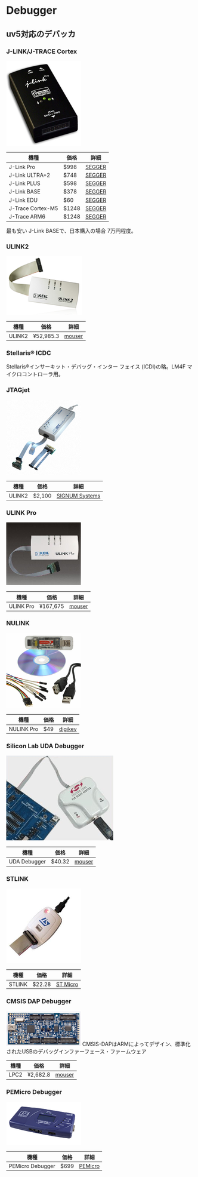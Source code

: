# Debugger

## uv5対応のデバッカ

### J-LINK/J-TRACE Cortex
![](/img/keil/debugger_JLINK.png)

| 機種 | 価格 | 詳細 |
| -- | -- | -- |
| J-Link Pro | $998 | [SEGGER](https://www.segger.com/jlink-debug-probes.html)|
| J-Link ULTRA+2 | $748 | [SEGGER](https://www.segger.com/jlink-debug-probes.html)|
| J-Link PLUS | $598 | [SEGGER](https://www.segger.com/jlink-debug-probes.html)|
| J-Link BASE | $378 | [SEGGER](https://www.segger.com/jlink-debug-probes.html)|
| J-Link EDU | $60 | [SEGGER](https://www.segger.com/jlink-debug-probes.html)|
| J-Trace Cortex-M5 | $1248 | [SEGGER](https://www.segger.com/jlink-debug-probes.html) |
| J-Trace ARM6 | $1248 | [SEGGER](https://www.segger.com/jlink-debug-probes.html) |

最も安い J-Link BASEで、日本購入の場合 7万円程度。

### ULINK2
![](/img/keil/debugger_ULINK2.png)

| 機種 | 価格 | 詳細 |
| -- | -- | -- |
| ULINK2 | ¥52,985.3 | [mouser](http://www.mouser.jp/ProductDetail/Keil-Tools/ULINK2/?qs=6xtm2vwqiW%2Fb5r%252b2vcGtxQ%3D%3D) |

### Stellaris® ICDC
Stellaris®インサーキット・デバッグ・インター
フェイス (ICDI)の略。LM4F マイクロコントローラ用。


### JTAGjet
![](/img/keil/debugger_JTAGjet.png)

| 機種 | 価格 | 詳細 |
| -- | -- | -- |
| ULINK2 | $2,100 | [SIGNUM Systems](http://www.signum.com/Signum.htm?p=estore.htm) |

### ULINK Pro
![](/img/keil/debugger_ULINKPRO.png)

| 機種 | 価格 | 詳細 |
| -- | -- | -- |
| ULINK Pro |¥167,675 | [mouser](http://www.mouser.jp/ProductDetail/Keil-Tools/ULINKPRO/?qs=sZfk%252bfAlGe7MXAkdJqOOuQ%3D%3D) |

### NULINK
![](/img/keil/debugger_NULINKPRO.png)

| 機種 | 価格 | 詳細 |
| -- | -- | -- |
| NULINK Pro | $49 | [digikey](http://www.digikey.com/product-search/en?mpart=NU-LINK-PRO&vendor=816) |

### Silicon Lab UDA Debugger
![](/img/keil/debugger_UDA.png)

| 機種 | 価格 | 詳細 |
| -- | -- | -- |
| UDA Debugger | $40.32 | [mouser](http://www.mouser.com/search/ProductDetail.aspx?Silicon-Labs%2fUDA-32-KIT%2f&qs=dchgzKpACvJgMWnUCgIffg%3d%3d) |

### STLINK
![](/img/keil/debugger_STLINK.png)

| 機種 | 価格 | 詳細 |
| -- | -- | -- |
| STLINK | $22.28 | [ST Micro](http://www.st-japan.co.jp/web/jp/catalog/tools/PF251168) |

### CMSIS DAP Debugger
![](/img/keil/debugger_LPC2.png)
CMSIS-DAPはARMによってデザイン、標準化されたUSBのデバッグインファーフェース・ファームウェア

| 機種 | 価格 | 詳細 |
| -- | -- | -- |
| LPC2 | ¥2,682.8 | [mouser](http://www.mouser.jp/search/ProductDetail.aspx?NXP-Semiconductors%2fOM13054UL%2f&qs=lH1ILECabYn3DTWdWw4pDQ%3d%3d) |

### PEMicro Debugger
![](/img/keil/debugger_PEMICRO.png)


| 機種 | 価格 | 詳細 |
| -- | -- | -- |
| PEMicro Debugger | $699 | [PEMicro](http://www.pemicro.com/products/product_viewDetails.cfm?product_id=15320155) |


